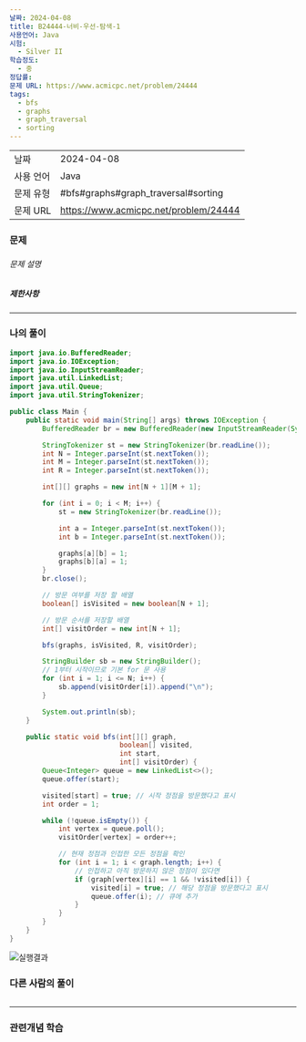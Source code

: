 ```yaml
---
날짜: 2024-04-08
title: B24444-너비-우선-탐색-1
사용언어: Java
시험:
  - Silver II
학습정도:
  - 중
정답률: 
문제 URL: https://www.acmicpc.net/problem/24444
tags:
  - bfs
  - graphs
  - graph_traversal
  - sorting
---
```


|        |                                       |
| ------ | ------------------------------------- |
| 날짜     | 2024-04-08                            |
| 사용 언어  | Java                                  |
| 문제 유형  | #bfs#graphs#graph_traversal#sorting   |
| 문제 URL | https://www.acmicpc.net/problem/24444 |



### 문제

###### 문제 설명


##### 제한사항


---

### 나의 풀이

```java
import java.io.BufferedReader;
import java.io.IOException;
import java.io.InputStreamReader;
import java.util.LinkedList;
import java.util.Queue;
import java.util.StringTokenizer;

public class Main {
    public static void main(String[] args) throws IOException {
        BufferedReader br = new BufferedReader(new InputStreamReader(System.in));

        StringTokenizer st = new StringTokenizer(br.readLine());
        int N = Integer.parseInt(st.nextToken());
        int M = Integer.parseInt(st.nextToken());
        int R = Integer.parseInt(st.nextToken());

        int[][] graphs = new int[N + 1][M + 1];

        for (int i = 0; i < M; i++) {
            st = new StringTokenizer(br.readLine());

            int a = Integer.parseInt(st.nextToken());
            int b = Integer.parseInt(st.nextToken());

            graphs[a][b] = 1;
            graphs[b][a] = 1;
        }
        br.close();

        // 방문 여부를 저장 할 배열
        boolean[] isVisited = new boolean[N + 1];

        // 방문 순서를 저장할 배열
        int[] visitOrder = new int[N + 1];

        bfs(graphs, isVisited, R, visitOrder);

        StringBuilder sb = new StringBuilder();
        // 1부터 시작이므로 기본 for 문 사용
        for (int i = 1; i <= N; i++) {
            sb.append(visitOrder[i]).append("\n");
        }

        System.out.println(sb);
    }

    public static void bfs(int[][] graph,
                           boolean[] visited,
                           int start,
                           int[] visitOrder) {
        Queue<Integer> queue = new LinkedList<>();
        queue.offer(start);

        visited[start] = true; // 시작 정점을 방문했다고 표시
        int order = 1;

        while (!queue.isEmpty()) {
            int vertex = queue.poll();
            visitOrder[vertex] = order++;

            // 현재 정점과 인접한 모든 정점을 확인
            for (int i = 1; i < graph.length; i++) {
                // 인접하고 아직 방문하지 않은 정점이 있다면
                if (graph[vertex][i] == 1 && !visited[i]) {
                    visited[i] = true; // 해당 정점을 방문했다고 표시
                    queue.offer(i); // 큐에 추가
                }
            }
        }
    }
}
```

![실행결과](/assets/CodingTest/B24444.png)
### 다른 사람의 풀이

```java

```

---
### 관련개념 학습
